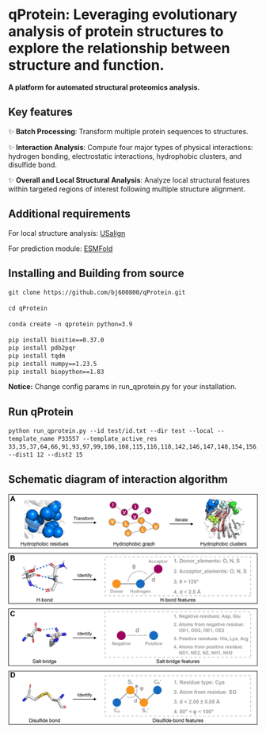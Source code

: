 # qProtein: Leveraging evolutionary analysis of protein structures to explore the relationship between structure and function.

**A platform for automated structural proteomics analysis.**

## Key features
:sparkles: **Batch Processing**: Transform multiple protein sequences to structures.

:sparkles: **Interaction Analysis**: Compute four major types of physical interactions: hydrogen bonding, electrostatic interactions, hydrophobic clusters, and disulfide bond.

:sparkles: **Overall and Local Structural Analysis**: Analyze local structural features within targeted regions of interest following multiple structure alignment.

## Additional requirements
For local structure analysis:
[USalign](https://zhanggroup.org/US-align/)

For prediction module:
[ESMFold](https://github.com/facebookresearch/esm)

## Installing and Building from source

```
git clone https://github.com/bj600800/qProtein.git

cd qProtein

conda create -n qprotein python=3.9

pip install bioitie==0.37.0 
pip install pdb2pqr
pip install tqdm
pip install numpy==1.23.5
pip install biopython==1.83
```
**Notice:**
Change config params in run_qprotein.py for your installation.

## Run qProtein
```
python run_qprotein.py --id test/id.txt --dir test --local --template_name P33557 --template_active_res 33,35,37,64,66,91,93,97,99,106,108,115,116,118,142,146,147,148,154,156,158,191,197,199,200 --dist1 12 --dist2 15
```

## Schematic diagram of interaction algorithm
![Interaction algorithm](https://github.com/bj600800/qProtein/blob/main/interaction_algorithm.png)

